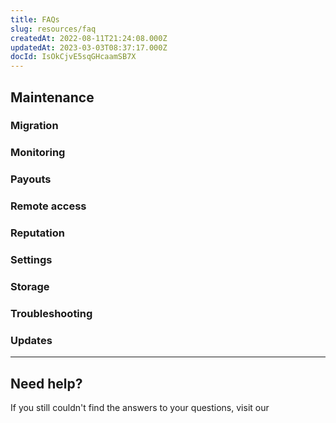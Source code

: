 ```yaml
---
title: FAQs
slug: resources/faq
createdAt: 2022-08-11T21:24:08.000Z
updatedAt: 2023-03-03T08:37:17.000Z
docId: IsOkCjvE5sqGHcaamSB7X
---
```


## Maintenance

[](docId\:Zh_lD6UPciHT53wOWuAoD)&#x20;

### Migration

[](docId\:jEntWNvi2M6Eo74NICIJg)&#x20;

[](docId:0hRbBFe-ESCkfSeIEQwCW)&#x20;

[](docId\:PsB_5Yp43KeN0DszuE2DN)&#x20;

[](docId\:NGHe10jmn-kdgzTf3FUz0)&#x20;

### Monitoring

[](docId\:O68S24Iww4ZEnVk8yO7Mv)&#x20;

[](docId\:EeyBBKEeuNK5oqkB4EyU0)&#x20;

### Payouts

[](docId\:bG8Q88XbTvEPkzsuc02T8)&#x20;

[](docId:2tLLmAjix5YnHHa1oflQp)&#x20;

[](docId\:TPy59W2Kvxsj50ERIZ1hU)&#x20;

[](docId:3bVxz-N4BRC_YuNBRCUJK)&#x20;

[](docId\:ADB7HqQRe45givmFK7bfI)&#x20;

### Remote access

[](docId\:pueo_P_wgMERT0DdEn2pr)&#x20;

[](docId\:PPSiUfbbgY0-Y6zvw9I_y)&#x20;

[](docId\:mZulkrp1H1Igv1BBTPsTC)&#x20;

### Reputation&#x20;

[](docId\:p7qPegEKWZtjlC0fKCRB7)&#x20;

### Settings

[](docId\:NX30Zzpr870-px_UDpHvu)&#x20;

[](docId\:F2toWlqC-Xf3tEtzt29B6)&#x20;

[](docId\:nZeFxmawYPdgkwUPy6f9s)&#x20;

[](docId\:bMlttgapdFJxCNAULJDIv)&#x20;

[](docId\:jA6Jl8XzCR1nc4_WyJj1a)&#x20;

[](docId\:gDXZgLlP_rcSW8SuflgqS)&#x20;

### Storage

[](docId\:nANEIimWey3FXPFuGrJdN)&#x20;

[](docId\:nIbn-DMd7221Ozj7MJhV-)&#x20;

### Troubleshooting

[](docId\:M-Yv2DFc-OFZ4r9Q8b8HY)&#x20;

### Updates

[](docId\:CfmXIRjM5X5Sh8KDGC1qF)&#x20;



***

## Need help?

If you still couldn't find the answers to your questions, visit our [](docId\:h0GeE0-z8ta1rOlKLL7lL)&#x20;
